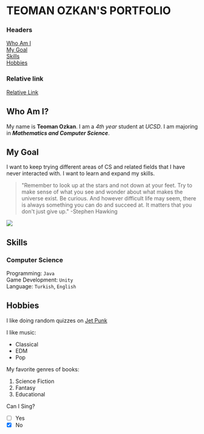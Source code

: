 # TEOMAN OZKAN'S PORTFOLIO

### Headers

[Who Am I](#who-am-i) \
[My Goal](#my-goal) \
[Skills](#skills) \
[Hobbies](#hobbies) 

### Relative link

[Relative Link](/testing.md)


## Who Am I?

My name is **Teoman Ozkan**. I am a *4th year* student at *UCSD*. I am majoring in ***Mathematics and Computer Science***.

## My Goal

I want to keep trying different areas of CS and related fields that I have never interacted with. I want to learn and expand my skills. 

> "Remember to look up at the stars and not down at your feet. Try to make sense of what you see and wonder about what makes the universe exist. Be curious. And however difficult life may seem, there is always something you can do and succeed at. It matters that you don't just give up." -Stephen Hawking

![](https://media.springernature.com/w735h400/nature-cms/uploads/cms/pages/29702/top_item_image/npj_space_Exploration_Homepage_Hero-6cbd659e40588b0fdb5ba432839cd8dc.jpg)

## Skills

### Computer Science 

Programming: `Java` \
Game Development: `Unity`  \
Language: `Turkish`, `English`

## Hobbies

I like doing random quizzes on [Jet Punk](https://www.jetpunk.com/)

I like music: 
* Classical 
* EDM 
* Pop

My favorite genres of books: 
1. Science Fiction
2. Fantasy
3. Educational

Can I Sing?
- [ ] Yes
- [x] No

